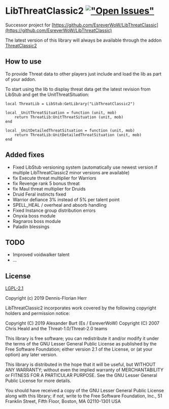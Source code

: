 # LibThreatClassic2 [!["Open Issues"](https://img.shields.io/github/issues-raw/dfherr/LibThreatClassic2.svg)](https://github.com/dfherr/LibThreatClassic2/issues)

Successor project for [https://github.com/EsreverWoW/LibThreatClassic](https://github.com/EsreverWoW/LibThreatClassic)

The latest version of this library will always be available through the addon [ThreatClassic2](https://github.com/dfherr/ThreatClassic2)

## How to use

To provide Threat data to other players just include and load the lib as part of your addon.

To start using the lib to display threat data get the latest revision from LibStub and get the UnitThreatSituation:

```
local ThreatLib = LibStub:GetLibrary("LibThreatClassic2")

local _UnitThreatSituation = function (unit, mob)
    return ThreatLib:UnitThreatSituation (unit, mob)
end

local _UnitDetailedThreatSituation = function (unit, mob)
    return ThreatLib:UnitDetailedThreatSituation (unit, mob)
end
```


## Added fixes

* Fixed LibStub versioning system (automatically use newest version if multiple LibThreatClassic2 minor versions are available)
* fix Execute threat multiplier for Warriors
* fix Revenge rank 5 bonus threat
* fix Maul threat multiplier for Druids
* Druid Feral instincts fixed
* Warrior defiance 3% instead of 5% per talent point
* SPELL_HEAL / overheal and absorb handling
* Fixed Instance group distribution errors
* Onyxia boss module
* Ragnaros boss module
* Paladin blessings

## TODO

* Improved voidwalker talent
* ...


## License

[LGPL-2.1](LICENSE)

Copyright (c) 2019 Dennis-Florian Herr

LibThreatClassic2 incorporates work covered by the following copyright holders and permission notice:

Copyright (C) 2019 Alexander Burt (Es / EsreverWoW)
Copyright (C) 2007 Chris Heald and the Threat-1.0/Threat-2.0 teams

This library is free software; you can redistribute it and/or
modify it under the terms of the GNU Lesser General Public
License as published by the Free Software Foundation; either
version 2.1 of the License, or (at your option) any later version.

This library is distributed in the hope that it will be useful,
but WITHOUT ANY WARRANTY; without even the implied warranty of
MERCHANTABILITY or FITNESS FOR A PARTICULAR PURPOSE.  See the GNU
Lesser General Public License for more details.

You should have received a copy of the GNU Lesser General Public
License along with this library; if not, write to the Free Software
Foundation, Inc., 51 Franklin Street, Fifth Floor, Boston, MA  02110-1301  USA

